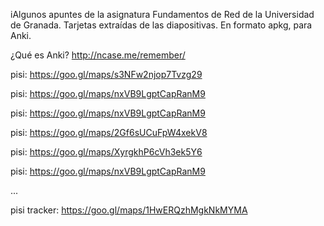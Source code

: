 iAlgunos apuntes de la asignatura Fundamentos de Red de la Universidad de Granada. Tarjetas extraídas de las diapositivas. En formato apkg, para Anki.

¿Qué es Anki? http://ncase.me/remember/

pisi: https://goo.gl/maps/s3NFw2njop7Tvzg29

pisi: https://goo.gl/maps/nxVB9LgptCapRanM9

pisi: https://goo.gl/maps/nxVB9LgptCapRanM9

pisi: https://goo.gl/maps/2Gf6sUCuFpW4xekV8

pisi: https://goo.gl/maps/XyrgkhP6cVh3ek5Y6

pisi: https://goo.gl/maps/nxVB9LgptCapRanM9

...

pisi tracker: https://goo.gl/maps/1HwERQzhMgkNkMYMA

